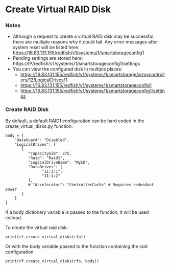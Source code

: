 # Create Virtual RAID Disk

### Notes

* Although a request to create a virtual RAID disk may be successful, there are multiple reasons why it could fail.  Any error messages after system reset will be listed here:  https://16.83.131.155/redfish/v1/systems/1/smartstorageconfig1
* Pending settings are stored here:  https://IP/redfish/v1/systems/1/smartstorageconfig1/settings
* You can view the configured disk in multiple places: 
    * https://16.83.131.155/redfish/v1/systems/1/smartstorage/arraycontrollers/12/LogicalDrives/1
    * https://16.83.131.155/redfish/v1/systems/1/smartstorageconfig1
    * https://16.83.131.155/redfish/v1/systems/1/smartstorageconfig1/settings
    
### Create RAID Disk

By default, a default RAID1 configuration can be hard coded in the create_virtual_disks.py function:

    body = {
        "DataGuard": "Disabled",
        "LogicalDrives": [
           {
              "CapacityGiB": 275,
              "Raid": "Raid1",
              "LogicalDriveName": "MyLD",
              "DataDrives": [
                    "1I:1:1",
                    "1I:1:2"
              ],
              # "Accelerator": "ControllerCache" # Requires redundant power
           }
        ]
    }

If a body dictionary variable is passed to the function, it will be used instead.
    
To create the virtual raid disk:

    print(rf.create_virtual_disks(rfo))

Or with the body variable passed to the function containing the raid configuration:

    print(rf.create_virtual_disks(rfo, body)) 




